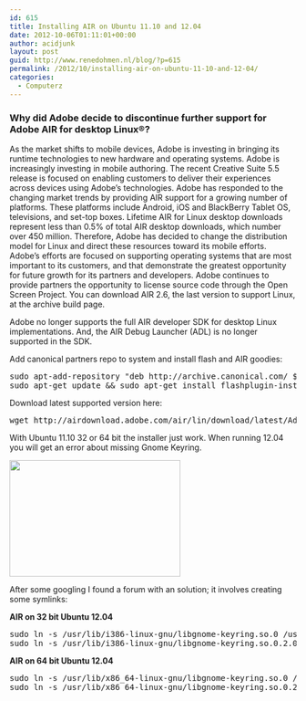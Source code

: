 ```yaml
---
id: 615
title: Installing AIR on Ubuntu 11.10 and 12.04
date: 2012-10-06T01:11:01+00:00
author: acidjunk
layout: post
guid: http://www.renedohmen.nl/blog/?p=615
permalink: /2012/10/installing-air-on-ubuntu-11-10-and-12-04/
categories:
  - Computerz
---
```

### Why did Adobe decide to discontinue further support for Adobe AIR for desktop Linux®?

As the market shifts to mobile devices, Adobe is investing in bringing its runtime technologies to new hardware and operating systems. Adobe is increasingly investing in mobile authoring. The recent Creative Suite 5.5 release is focused on enabling customers to deliver their experiences across devices using Adobe&#8217;s technologies. Adobe has responded to the changing market trends by providing AIR support for a growing number of platforms. These platforms include Android, iOS and BlackBerry Tablet OS, televisions, and set-top boxes. Lifetime AIR for Linux desktop downloads represent less than 0.5% of total AIR desktop downloads, which number over 450 million. Therefore, Adobe has decided to change the distribution model for Linux and direct these resources toward its mobile efforts. Adobe&#8217;s efforts are focused on supporting operating systems that are most important to its customers, and that demonstrate the greatest opportunity for future growth for its partners and developers. Adobe continues to provide partners the opportunity to license source code through the Open Screen Project. You can download AIR 2.6, the last version to support Linux, at the archive build page.

Adobe no longer supports the full AIR developer SDK for desktop Linux implementations. And, the AIR Debug Launcher (ADL) is no longer supported in the SDK.

Add canonical partners repo to system and install flash and AIR goodies:

<pre>sudo apt-add-repository "deb http://archive.canonical.com/ $(lsb_release -sc) partner"
sudo apt-get update && sudo apt-get install flashplugin-installer acroread</pre>

Download latest supported version here:

<pre>wget http://airdownload.adobe.com/air/lin/download/latest/AdobeAIRInstaller.bin</pre>

With Ubuntu 11.10 32 or 64 bit the installer just work. When running 12.04 you will get an error about missing Gnome Keyring.

[<img class="alignnone size-medium wp-image-616" title="Schermafbeelding 2012-10-02 om 01.08.25" src="http://www.renedohmen.nl/blog/wp-content/uploads/2012/10/Schermafbeelding-2012-10-02-om-01.08.25-300x204.png" alt="" width="300" height="204" srcset="http://www.renedohmen.nl/blog/wp-content/uploads/2012/10/Schermafbeelding-2012-10-02-om-01.08.25-300x204.png 300w, http://www.renedohmen.nl/blog/wp-content/uploads/2012/10/Schermafbeelding-2012-10-02-om-01.08.25.png 951w" sizes="(max-width: 300px) 100vw, 300px" />](http://www.renedohmen.nl/blog/wp-content/uploads/2012/10/Schermafbeelding-2012-10-02-om-01.08.25.png)

After some googling I found a forum with an solution; it involves creating some symlinks:

**AIR on 32 bit Ubuntu 12.04**

<pre>sudo ln -s /usr/lib/i386-linux-gnu/libgnome-keyring.so.0 /usr/lib/libgnome-keyring.so.0
sudo ln -s /usr/lib/i386-linux-gnu/libgnome-keyring.so.0.2.0 /usr/lib/libgnome-keyring.so.0.2.0</pre>

**AIR on 64 bit Ubuntu 12.04**

<pre>sudo ln -s /usr/lib/x86_64-linux-gnu/libgnome-keyring.so.0 /usr/lib/libgnome-keyring.so.0
sudo ln -s /usr/lib/x86_64-linux-gnu/libgnome-keyring.so.0.2.0 /usr/lib/libgnome-keyring.so.0.2.0</pre>